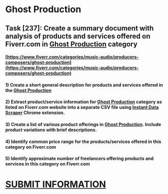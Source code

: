 # Ghost Production
## Task [237]: Create a summary document with analysis of products and services offered on Fiverr.com in [Ghost Production](https://www.fiverr.com/categories/music-audio/producers-composers/ghost-production) category
#### [https://www.fiverr.com/categories/music-audio/producers-composers/ghost-production](https://www.fiverr.com/categories/music-audio/producers-composers/ghost-production)
#### 1) Create a short general description for products and services offered in the [Ghost Production](https://www.fiverr.com/categories/music-audio/producers-composers/ghost-production)
#### 2) Extract product/service information for [Ghost Production](https://www.fiverr.com/categories/music-audio/producers-composers/ghost-production) category as listed on Fiverr.com website into a separate CSV file using [Instant Data Scraper](https://chrome.google.com/webstore/detail/instant-data-scraper/ofaokhiedipichpaobibbnahnkdoiiah) Chrome extension.
#### 3) Create a list of various product offerings in [Ghost Production](https://www.fiverr.com/categories/music-audio/producers-composers/ghost-production). Include product variations with brief descriptions.
#### 4) Identify common price range for the products/services offered in this category on Fiverr.com
#### 5) Identify approximate number of freelancers offering products and services in this category on Fiverr.com

# [SUBMIT INFORMATION](https://forms.office.com/r/8AEKjkLxKG)
